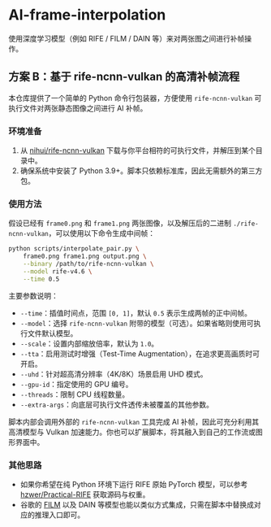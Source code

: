 # AI-frame-interpolation

使用深度学习模型（例如 RIFE / FILM / DAIN 等）来对两张图之间进行补帧操作。

## 方案 B：基于 rife-ncnn-vulkan 的高清补帧流程

本仓库提供了一个简单的 Python 命令行包装器，方便使用 `rife-ncnn-vulkan` 可执行文件对两张静态图像之间进行 AI 补帧。

### 环境准备

1. 从 [nihui/rife-ncnn-vulkan](https://github.com/nihui/rife-ncnn-vulkan/releases) 下载与你平台相符的可执行文件，并解压到某个目录中。
2. 确保系统中安装了 Python 3.9+。脚本只依赖标准库，因此无需额外的第三方包。

### 使用方法

假设已经有 `frame0.png` 和 `frame1.png` 两张图像，以及解压后的二进制 `./rife-ncnn-vulkan`，可以使用以下命令生成中间帧：

```bash
python scripts/interpolate_pair.py \
    frame0.png frame1.png output.png \
    --binary /path/to/rife-ncnn-vulkan \
    --model rife-v4.6 \
    --time 0.5
```

主要参数说明：

- `--time`：插值时间点，范围 `[0, 1]`，默认 `0.5` 表示生成两帧的正中间帧。
- `--model`：选择 `rife-ncnn-vulkan` 附带的模型（可选）。如果省略则使用可执行文件默认模型。
- `--scale`：设置内部缩放倍率，默认为 `1.0`。
- `--tta`：启用测试时增强（Test-Time Augmentation），在追求更高画质时可开启。
- `--uhd`：针对超高清分辨率（4K/8K）场景启用 UHD 模式。
- `--gpu-id`：指定使用的 GPU 编号。
- `--threads`：限制 CPU 线程数量。
- `--extra-args`：向底层可执行文件透传未被覆盖的其他参数。

脚本内部会调用外部的 `rife-ncnn-vulkan` 工具完成 AI 补帧，因此可充分利用其高清模型与 Vulkan 加速能力。你也可以扩展脚本，将其融入到自己的工作流或图形界面中。

### 其他思路

- 如果你希望在纯 Python 环境下运行 RIFE 原始 PyTorch 模型，可以参考 [hzwer/Practical-RIFE](https://github.com/hzwer/Practical-RIFE) 获取源码与权重。
- 谷歌的 [FILM](https://github.com/google-research/frame-interpolation) 以及 DAIN 等模型也能以类似方式集成，只需在脚本中替换成对应的推理入口即可。
